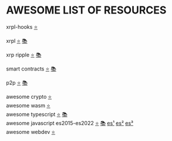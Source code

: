
# AWESOME LIST OF RESOURCES

xrpl-hooks [⭐](https://github.com/stars/f1f47a23/lists/xrpl-hooks)<br>

xrpl [⭐](https://github.com/stars/f1f47a23/lists/xrpl) [📚](https://github.com/topics/xrpl)<br>

xrp ripple [⭐](https://github.com/stars/f1f47a23/lists/ripple-xrp-ecosystem) [📚](https://github.com/topics/xrp)<br>

smart contracts [⭐](https://github.com/stars/f1f47a23/lists/smart-contracts-dapps) [📚](https://github.com/topics/ethereum)<br>

p2p [⭐](https://github.com/stars/f1f47a23/lists/p2p-holochain) [📚](https://github.com/topics/p2p)<br>

awesome crypto [⭐](https://github.com/stars/f1f47a23/lists/awesome-crypto)<br>
awesome wasm [⭐](https://github.com/stars/f1f47a23/lists/awesome-wasm)<br>
awesome typescript [⭐](https://github.com/stars/f1f47a23/lists/awesome-typescript) [📚](https://github.com/topics/typescript)<br>
awesome javascript es2015-es2022 [⭐](https://github.com/stars/f1f47a23/lists/awesome-javascript) [📚](https://github.com/topics/javascript) 
 [es¹](https://deliciousinsights.github.io/confoo-es2022/#/mainTitle) [es²](https://yagmurcetintas.com/journal/whats-new-in-es2022) 
[es³](https://dev.to/jasmin/whats-new-in-es2022-1de6)<br>
awesome webdev [⭐](https://github.com/stars/f1f47a23/lists/awesome-webdev)<br>
<br><br>


